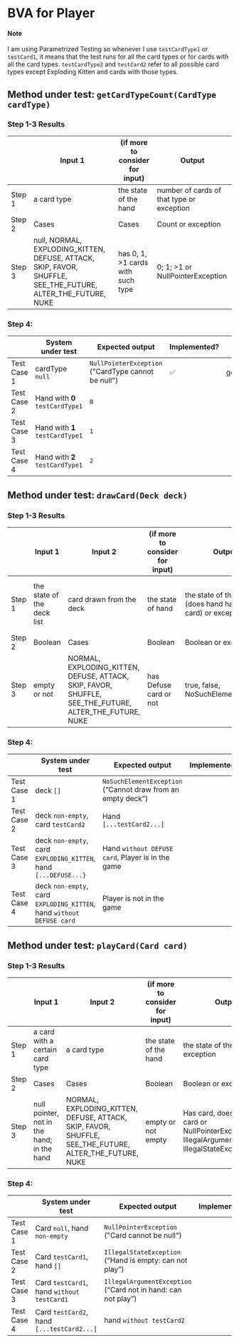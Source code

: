 # BVA for Player
#### Note
I am using Parametrized Testing so whenever I use `testCardType1` or `testCard1`, it means that the test runs for all the card types or for cards with all the card types. `testCardType2` and `testCard2` refer to all possible card types except Exploding Kitten and cards with those types.

## Method under test: `getCardTypeCount(CardType cardType)`
### Step 1-3 Results
|        | Input 1                                                                                                      | (if more to consider for input)   | Output                                    |
|--------|--------------------------------------------------------------------------------------------------------------|-----------------------------------|-------------------------------------------|
| Step 1 | a card type                                                                                                  | the state of the hand             | number of cards of that type or exception |
| Step 2 | Cases                                                                                                        | Cases                             | Count or exception                        |
| Step 3 | null, NORMAL, EXPLODING_KITTEN, DEFUSE, ATTACK, SKIP, FAVOR, SHUFFLE, SEE_THE_FUTURE, ALTER_THE_FUTURE, NUKE | has 0, 1, >1 cards with such type | 0; 1; >1 or NullPointerException          |
### Step 4:
|             | System under test               | Expected output                                     | Implemented?       | Test name                                                    |
|-------------|---------------------------------|-----------------------------------------------------|--------------------|--------------------------------------------------------------|
| Test Case 1 | cardType `null`                 | `NullPointerException`  ("CardType cannot be null") | :white_check_mark: | getCardTypeCount_withNullCardType_throwsNullPointerException |
| Test Case 2 | Hand with **0** `testCardType1` | `0`                                                 |                    |                                                              |
| Test Case 3 | Hand with **1** `testCardType1` | `1`                                                 |                    |                                                              |
| Test Case 4 | Hand with **2** `testCardType1` | `2`                                                 |                    |                                                              |

## Method under test: `drawCard(Deck deck)`
### Step 1-3 Results
|        | Input 1                    | Input 2                                                                                                | (if more to consider for input) | Output 1                                                      | Output 2                              |
|--------|----------------------------|--------------------------------------------------------------------------------------------------------|---------------------------------|---------------------------------------------------------------|---------------------------------------|
| Step 1 | the state of the deck list | card drawn from the deck                                                                               | the state of hand               | the state of the hand (does hand has drawn card) or exception | is player in the game (yes/no answer) |
| Step 2 | Boolean                    | Cases                                                                                                  | Boolean                         | Boolean or exception                                          | Boolean                               |
| Step 3 | empty or not               | NORMAL, EXPLODING_KITTEN, DEFUSE, ATTACK, SKIP, FAVOR, SHUFFLE, SEE_THE_FUTURE, ALTER_THE_FUTURE, NUKE | has Defuse card or not          | true, false, NoSuchElementException                           | true, false                           |
### Step 4:
|             | System under test                                                     | Expected output                                             | Implemented? | Test name |
|-------------|-----------------------------------------------------------------------|-------------------------------------------------------------|--------------|-----------|
| Test Case 1 | deck `[]`                                                             | `NoSuchElementException` (“Cannot draw from an empty deck”) |              |           |
| Test Case 2 | deck `non-empty`, card `testCard2`                                    | Hand `[...testCard2...]`                                    |              |           |
| Test Case 3 | deck `non-empty`, card `EXPLODING_KITTEN`, hand `[...DEFUSE...}`      | Hand `without DEFUSE card`,  Player is in the game          |              |           |
| Test Case 4 | deck `non-empty`, card `EXPLODING_KITTEN`, hand `without DEFUSE card` | Player is not in the game                                   |              |           |

## Method under test: `playCard(Card card)`
### Step 1-3 Results
|        | Input 1                                    | Input 2                                                                                                | (if more to consider for input) | Output                                                                                                |
|--------|--------------------------------------------|--------------------------------------------------------------------------------------------------------|---------------------------------|-------------------------------------------------------------------------------------------------------|
| Step 1 | a card with a certain card type            | a card type                                                                                            | the state of the hand           | the state of the hand or exception                                                                    |
| Step 2 | Cases                                      | Cases                                                                                                  | Boolean                         | Boolean or exception                                                                                  |
| Step 3 | null pointer, not in the hand; in the hand | NORMAL, EXPLODING_KITTEN, DEFUSE, ATTACK, SKIP, FAVOR, SHUFFLE, SEE_THE_FUTURE, ALTER_THE_FUTURE, NUKE | empty or not empty              | Has card, does not have card or NullPointerException, IllegalArgumentException, IllegalStateException |
### Step 4:
|             | System under test                          | Expected output                                               | Implemented? | Test name |
|-------------|--------------------------------------------|---------------------------------------------------------------|--------------|-----------|
| Test Case 1 | Card `null`, hand `non-empty`              | `NullPointerException`  ("Card cannot be null")               |              |           |
| Test Case 2 | Card `testCard1`, hand `[]`                | `IllegalStateException` (“Hand is empty: can not play”)       |              |           |
| Test Case 3 | Card `testCard1`, hand `without testCard1` | `IllegalArgumentException` (“Card not in hand: can not play”) |              |           |
| Test Case 4 | Card `testCard2`, hand `[...testCard2...]` | hand `without testCard2`                                      |              |           |

